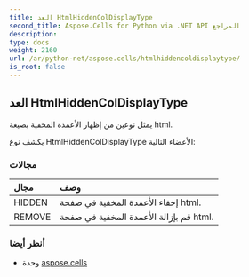 ```yaml
---
title: العد HtmlHiddenColDisplayType
second_title: Aspose.Cells for Python via .NET API المراجع
description:
type: docs
weight: 2160
url: /ar/python-net/aspose.cells/htmlhiddencoldisplaytype/
is_root: false
---
```

##  العد HtmlHiddenColDisplayType
يمثل نوعين من إظهار الأعمدة المخفية بصيغة html.



يكشف نوع HtmlHiddenColDisplayType الأعضاء التالية:

###  مجالات
| مجال| وصف|
| :- | :- |
| HIDDEN | إخفاء الأعمدة المخفية في صفحة html.|
| REMOVE | قم بإزالة الأعمدة المخفية في صفحة html.|



###  أنظر أيضا
* وحدة [aspose.cells](..)

